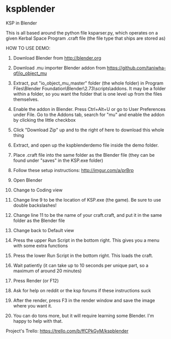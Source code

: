 kspblender
==========

KSP in Blender

This is all based around the python file ksparser.py, which operates on a given Kerbal Space Program .craft file
(the file type that ships are stored as)

HOW TO USE DEMO:

1. Download Blender from http://blender.org
2. Download .mu importer Blender addon from https://github.com/taniwha-qf/io_object_mu
3. Extract, put "io\_object\_mu\_master" folder (the whole folder) in Program Files\Blender Foundation\Blender\2.73\scripts\addons. It may be a folder within a folder, so you want the folder that is one level up from the files themselves.
4. Enable the addon in Blender. Press Ctrl+Alt+U or go to User Preferences under File. Go to the Addons tab, search for "mu" and enable the addon by clicking the little checkbox
5. Click "Download Zip" up and to the right of here to download this whole thing
6. Extract, and open up the kspblenderdemo file inside the demo folder.
7. Place .craft file into the same folder as the Blender file (they can be found under "saves" in the KSP.exe folder)
8. Follow these setup instructions: http://imgur.com/a/prBrp

  9. Open Blender

  10. Change to Coding view

  11. Change line 9 to be the location of KSP.exe (the game). Be sure to use double backslashes!

  12. Change line 11 to be the name of your craft.craft, and put it in the same folder as the Blender file

  13. Change back to Default view

  14. Press the upper Run Script in the bottom right. This gives you a menu with some extra functions

  15. Press the lower Run Script in the bottom right. This loads the craft.

  16. Wait patiently (it can take up to 10 seconds per unique part, so a maximum of around 20 minutes)

  17. Press Render (or F12)

18. Ask for help on reddit or the ksp forums if these instructions suck
19. After the render, press F3 in the render window and save the image where you want it.
20. You can do tons more, but it will require learning some Blender. I'm happy to help with that.

Project's Trello: https://trello.com/b/ffCPkGyM/kspblender
